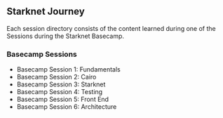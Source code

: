 ## Starknet Journey

Each session directory consists of the content learned during one of the Sessions during the Starknet Basecamp.

### Basecamp Sessions

- Basecamp Session 1: Fundamentals
- Basecamp Session 2: Cairo
- Basecamp Session 3: Starknet
- Basecamp Session 4: Testing
- Basecamp Session 5: Front End
- Basecamp Session 6: Architecture
